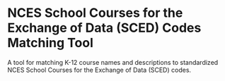 # NCES School Courses for the Exchange of Data (SCED) Codes Matching Tool
A tool for matching K-12 course names and descriptions to standardized NCES School Courses for the Exchange of Data (SCED) codes.
